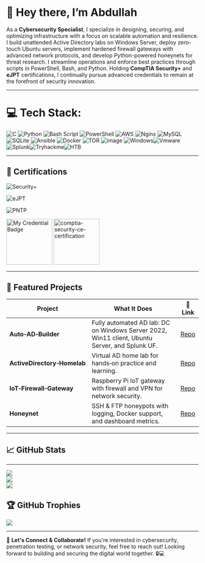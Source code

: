 # 👋 Hey there, I’m **Abdullah**

As a **Cybersecurity Specialist**, I specialize in designing, securing, and optimizing infrastructure with a focus on scalable automation and resilience. I build unattended Active Directory labs on Windows Server, deploy zero-touch Ubuntu servers, implement hardened firewall gateways with advanced network protocols, and develop Python-powered honeynets for threat research. I streamline operations and enforce best practices through scripts in PowerShell, Bash, and Python. Holding **CompTIA Security+** and **eJPT** certifications, I continually pursue advanced credentials to remain at the forefront of security innovation.

---
# 💻 Tech Stack:


![C](https://img.shields.io/badge/c-%2300599C.svg?style=for-the-badge&logo=c&logoColor=white) ![Python](https://img.shields.io/badge/python-3670A0?style=for-the-badge&logo=python&logoColor=ffdd54) ![Bash Script](https://img.shields.io/badge/bash_script-%23121011.svg?style=for-the-badge&logo=gnu-bash&logoColor=white) ![PowerShell](https://img.shields.io/badge/PowerShell-%235391FE.svg?style=for-the-badge&logo=powershell&logoColor=white) ![AWS](https://img.shields.io/badge/AWS-%23FF9900.svg?style=for-the-badge&logo=amazon-aws&logoColor=white) ![Nginx](https://img.shields.io/badge/nginx-%23009639.svg?style=for-the-badge&logo=nginx&logoColor=white) ![MySQL](https://img.shields.io/badge/mysql-4479A1.svg?style=for-the-badge&logo=mysql&logoColor=white) ![SQLite](https://img.shields.io/badge/sqlite-%2307405e.svg?style=for-the-badge&logo=sqlite&logoColor=white) ![Ansible](https://img.shields.io/badge/ansible-%231A1918.svg?style=for-the-badge&logo=ansible&logoColor=white) ![Docker](https://img.shields.io/badge/docker-%230db7ed.svg?style=for-the-badge&logo=docker&logoColor=white) ![TOR](https://img.shields.io/badge/tor-%237E4798.svg?style=for-the-badge&logo=tor-project&logoColor=white) ![image](https://img.shields.io/badge/Ubuntu-E95420?style=for-the-badge&logo=ubuntu&logoColor=white) ![Windows](https://img.shields.io/badge/Windows-0078D6?style=for-the-badge&logo=windows&logoColor=white)![Vmware](https://img.shields.io/badge/VMware-231f20?style=for-the-badge&logo=VMware&logoColor=white)![Splunk](https://img.shields.io/badge/Splunk-000000?style=for-the-badge&logo=Splunk&logoColor=white)![Tryhackme](https://img.shields.io/badge/TryHackMe-212C42?style=for-the-badge&logo=TryHackMe&logoColor=white)![HTB](https://img.shields.io/badge/HackTheBox-111927?style=for-the-badge&logo=Hack%20The%20Box&logoColor=9FEF00)


---
## 🏅 Certifications


![Security+](https://img.shields.io/badge/CompTIA%20Security%2B-Complete-brightgreen?style=for-the-badge&logo=comptia&logoColor=white)

![eJPT](https://img.shields.io/badge/eJPT-Complete-brightgreen?style=for-the-badge)

![PNTP](https://img.shields.io/badge/PNTP-In_Progress-yellow?style=for-the-badge)


<img src="https://api.accredible.com/v1/frontend/credential_website_embed_image/badge/150121278" width="120" alt="My Credential Badge"> <img width="120" height="120" alt="comptia-security-ce-certification" src="https://github.com/user-attachments/assets/0c2ebd05-e9f5-4e48-b073-79fdd9734f87" />


---
## 🚀 Featured Projects


| Project                     | What It Does                                                                                   | 🔗 Link                                                                                              |
| --------------------------- | ---------------------------------------------------------------------------------------------- | ---------------------------------------------------------------------------------------------------- |
| **Auto‑AD‑Builder**         | Fully automated AD lab: DC on Windows Server 2022, Win11 client, Ubuntu Server, and Splunk UF. | [Repo](https://github.com/Rzfn2/Auto-AD-Builder)                                                     |
| **ActiveDirectory‑Homelab** | Virtual AD home lab for hands‑on practice and learning.                                        | [Repo](https://github.com/Rzfn2/ActiveDirectory-Homelab)                                             |
| **IoT‑Firewall‑Gateway**    | Raspberry Pi IoT gateway with firewall and VPN for network security.                           | [Repo](https://github.com/Rzfn2/Internet-of-Things-IoT-Firewall-Gateway-to-Enhance-Network-Security) |
| **Honeynet**                | SSH & FTP honeypots with logging, Docker support, and dashboard metrics.                       | [Repo](https://github.com/Rzfn2/honeynet)                                                            |


---
## 📈 GitHub Stats

---

![](https://github-readme-stats.vercel.app/api?username=Rzfn2&theme=dark&hide_border=true&include_all_commits=false&count_private=false)<br/>
![](https://nirzak-streak-stats.vercel.app/?user=Rzfn2&theme=dark&hide_border=true)<br/>
![](https://github-readme-stats.vercel.app/api/top-langs/?username=Rzfn2&theme=dark&hide_border=true&include_all_commits=false&count_private=false&layout=compact)

## 🏆 GitHub Trophies
![](https://github-profile-trophy.vercel.app/?username=Rzfn2&theme=radical&no-frame=false&no-bg=false&margin-w=4)

---

🚀 **Let's Connect & Collaborate!** If you're interested in cybersecurity, penetration testing, or network security, feel free to reach out! Looking forward to building and securing the digital world together. 🔒💻











